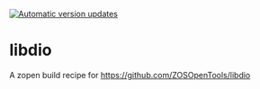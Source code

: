 [![Automatic version updates](https://github.com/ZOSOpenTools/libdioport/actions/workflows/bump.yml/badge.svg)](https://github.com/ZOSOpenTools/libdioport/actions/workflows/bump.yml)

# libdio

A zopen build recipe for https://github.com/ZOSOpenTools/libdio
